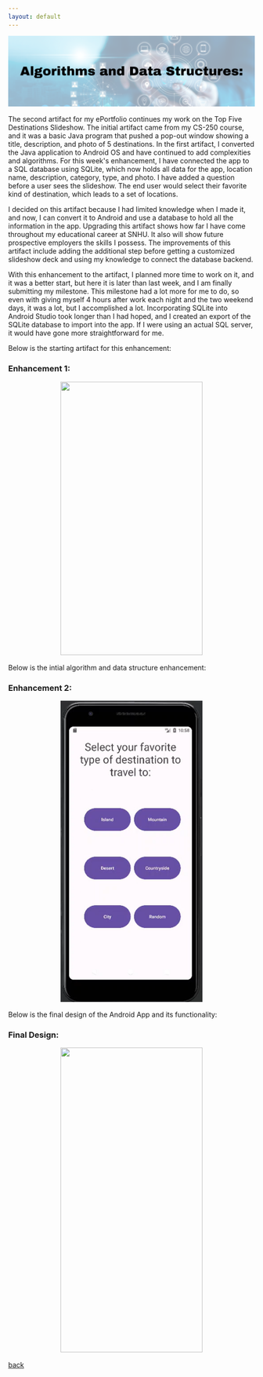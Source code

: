 ```yaml
---
layout: default
---
```


<center>
  <img src="/assets/img/algorithms.png">
</center>

The second artifact for my ePortfolio continues my work on the Top Five Destinations Slideshow. The initial artifact came from my CS-250 course, and it was a basic Java program that pushed a pop-out window showing a title, description, and photo of 5 destinations. In the first artifact, I converted the Java application to Android OS and have continued to add complexities and algorithms. For this week's enhancement, I have connected the app to a SQL database using SQLite, which now holds all data for the app, location name, description, category, type, and photo. I have added a question before a user sees the slideshow. The end user would select their favorite kind of destination, which leads to a set of locations.  

I decided on this artifact because I had limited knowledge when I made it, and now, I can convert it to Android and use a database to hold all the information in the app. Upgrading this artifact shows how far I have come throughout my educational career at SNHU. It also will show future prospective employers the skills I possess. The improvements of this artifact include adding the additional step before getting a customized slideshow deck and using my knowledge to connect the database backend.  

With this enhancement to the artifact, I planned more time to work on it, and it was a better start, but here it is later than last week, and I am finally submitting my milestone. This milestone had a lot more for me to do, so even with giving myself 4 hours after work each night and the two weekend days, it was a lot, but I accomplished a lot. Incorporating SQLite into Android Studio took longer than I had hoped, and I created an export of the SQLite database to import into the app. If I were using an actual SQL server, it would have gone more straightforward for me. 



Below is the starting artifact for this enhancement:

### Enhancement 1:

<center>
  <img src="/assets/gif/enhancement1.gif" width=290 height=557 >
</center>

Below is the intial algorithm and data structure enhancement:

### Enhancement 2:

<center>
  <img src="/assets/img/enhancement2-firstdraft.png" width=290 height=614 >
</center>

Below is the final design of the Android App and its functionality:

### Final Design:

<center>
  <img src="/assets/gif/enhancement2.gif" width= 290 height=621 >
</center>


[back](./)
